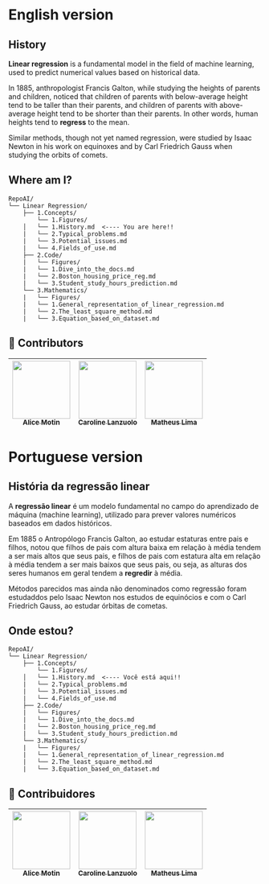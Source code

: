 # English version

## History

**Linear regression** is a fundamental model in the field of machine learning, used to predict numerical values based on historical data.

In 1885, anthropologist Francis Galton, while studying the heights of parents and children, noticed that children of parents with below-average height tend to be taller than their parents, and children of parents with above-average height tend to be shorter than their parents. In other words, human heights tend to **regress** to the mean.

Similar methods, though not yet named regression, were studied by Isaac Newton in his work on equinoxes and by Carl Friedrich Gauss when studying the orbits of comets.

## **Where am I?**
```text
RepoAI/
└── Linear Regression/
    ├── 1.Concepts/
        └── 1.Figures/
    │   └── 1.History.md  <---- You are here!!
    |   └── 2.Typical_problems.md
    |   └── 3.Potential_issues.md
    |   └── 4.Fields_of_use.md
    ├── 2.Code/
    |   └── Figures/
    |   └── 1.Dive_into_the_docs.md 
    |   └── 2.Boston_housing_price_reg.md
    |   └── 3.Student_study_hours_prediction.md
    └── 3.Mathematics/
    |   └── Figures/
    |   └── 1.General_representation_of_linear_regression.md 
    |   └── 2.The_least_square_method.md 
    |   └── 3.Equation_based_on_dataset.md   
```

## 👾 **Contributors**  
| [<img loading="lazy" src="https://avatars.githubusercontent.com/u/112569754?v=4" width=115><br><sub>Alice Motin</sub>](https://github.com/AliceMotin) |  [<img loading="lazy" src="https://avatars.githubusercontent.com/u/147776134?v=4" width=115><br><sub>Caroline Lanzuolo</sub>](https://github.com/carol-lanzu) | [<img loading="lazy" src="https://avatars.githubusercontent.com/u/49369639?v=4" width=115><br><sub>Matheus Lima</sub>](https://github.com/matheus1103) | 
| :---: | :---: | :---: |

# Portuguese version

## História da regressão linear

A **regressão linear** é um modelo fundamental no campo do aprendizado de máquina (machine learning), utilizado para prever valores numéricos baseados em dados históricos.

Em 1885 o Antropólogo Francis Galton, ao estudar estaturas entre pais e filhos, notou que filhos de pais com altura baixa em relação à média tendem a ser mais altos que seus pais, e filhos de pais com estatura alta em relação à média tendem a ser mais baixos que seus pais, ou seja, as alturas dos seres humanos em geral tendem a **regredir** à média. 

Métodos parecidos mas ainda não denominados como regressão foram estudaddos pelo Isaac Newton nos estudos de equinócios e com o Carl Friedrich Gauss, ao estudar órbitas de cometas.

## **Onde estou?**
```text
RepoAI/
└── Linear Regression/
    ├── 1.Concepts/
        └── 1.Figures/
    │   └── 1.History.md  <---- Você está aqui!!
    |   └── 2.Typical_problems.md
    |   └── 3.Potential_issues.md
    |   └── 4.Fields_of_use.md
    ├── 2.Code/
    |   └── Figures/
    |   └── 1.Dive_into_the_docs.md 
    |   └── 2.Boston_housing_price_reg.md
    |   └── 3.Student_study_hours_prediction.md
    └── 3.Mathematics/
    |   └── Figures/
    |   └── 1.General_representation_of_linear_regression.md 
    |   └── 2.The_least_square_method.md 
    |   └── 3.Equation_based_on_dataset.md   
```

## 👾 **Contribuidores**  
| [<img loading="lazy" src="https://avatars.githubusercontent.com/u/112569754?v=4" width=115><br><sub>Alice Motin</sub>](https://github.com/AliceMotin) |  [<img loading="lazy" src="https://avatars.githubusercontent.com/u/147776134?v=4" width=115><br><sub>Caroline Lanzuolo</sub>](https://github.com/carol-lanzu) | [<img loading="lazy" src="https://avatars.githubusercontent.com/u/49369639?v=4" width=115><br><sub>Matheus Lima</sub>](https://github.com/matheus1103) | 
| :---: | :---: | :---: |
